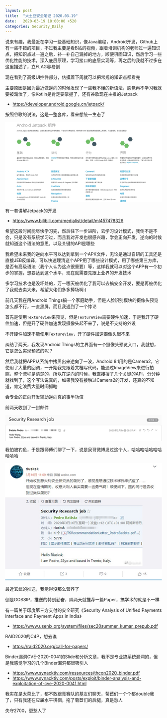 ```yaml
---
layout: post
title:  "大土豆安全笔记 2020.03.19"
date:   2020-03-19 18:00:00 +520
categories: Security_Daily
---
```


说来有趣，我最近在学习一些基础知识，像Java编程，Android开发，Github上有一些不错的项目，不过我主要是看B站的视频，跟着培训机构的老师过一遍知识点，把知识点过一遍之后，补一补自己漏掉的地方，顺便巩固知识，然后学习一些优化性能的技术，深入底层原理，学习接口的底层实现等，再之后的我就不过多在这里描述了，立FLAG容易倒

现在看到了高级UI控件部分，估摸着下周就可以把常规的知识点都看完

主要原因是因为最近做逆向的时候发现了一些我不懂的新语法，感觉再不学习我就要被淘汰了，像Kotlin是肯定要掌握了，还有谷歌现在主推的Jetpack
- https://developer.android.google.cn/jetpack/

按照谷歌的说法，这是一整套库，看来想统一生态了

![IMAGE](/assets/resources/4AEBF962C77D723089DF12CCB9AAA884.jpg)

有一套讲解Jetpack的开发
- https://www.bilibili.com/medialist/detail/ml457478326

希望这段时间能尽快学习完，然后往下一步进阶，去学习设计模式，我倒不是不会，只是没有系统学习过，而且我对开发也很感兴趣，学会正向开发，逆向的时候就知道这个语法的意思，以及关键的API是哪些

我希望未来我的逆向水平可以达到拿到一个APK文件，无论是通过自研的工具还是直接JEB反编译，可以快速理清这个APP用了哪些设计模式，用了哪些第三方库，是否有高级语法（我个人认为这点很重要）等，这样我就可以对这个APP有一个初步的掌握，想要达到这个水平，现在就需要先跟上业界的开发技术

多学习技术也是没坏处的，万一哪天被优化了我可以去搞安全开发，要是再被优化了我就去卖大米，希望大佬们多多捧场啊:)

前几天我在用Android Things搞一个家庭助手，但是人脸识别模块的摄像头预览怎么都不行，一直黑屏，而且我遇到了一个悖论

首先是使用`TextureView`来预览，但是`TextureView`需要硬件加速，于是我开了硬件加速，但是开了硬件加速发现摄像头起不来了，说是不支持的外设

不开硬件加速不能使用`TextureView`，开了硬件加速摄像头起不来

纠结了两天，我发现Android Things的主界面有一个摄像头预览入口，我就想，它是怎么实现预览的呢？

然后我就把APP从系统中拷贝出来逆向了一波，Android 8.1用的是Camera2，它使用了大量的回调，一开始我先跟着文档写代码，能通过ImageView来进行拍照，整个流程是清楚的，所以在逆向的时候，我直接搜了几个关键的API，分分钟就找到了，这个写法说真的，如果我没有接触过Camera2的开发，还真的不知道，肯定浪费大量时间抓瞎

会专业的正向开发辅助逆向真的事半功倍

前两天收到了一封邮件

![IMAGE](/assets/resources/7A5592E671F9C4A0573C32B7DCB49142.jpg)

我怕被钓鱼，于是跟师傅们聊了一下，说是泉哥微博发过这个人，哈哈哈哈哈哈哈哈哈哈

![IMAGE](/assets/resources/34B5E91EB5E060991A6275F1EF9B9984.jpg)

最近玄武的推送，我觉得没那么营养了

倒是GOSSIP，推送的特别勤奋，隔两天就推荐一篇Paper，搞学术的就是不一样

有一篇关于印度第三方支付的安全研究《Security Analysis of Unified Payments Interface and Payment Apps in India》
- https://www.usenix.org/system/files/sec20summer_kumar_prepub.pdf

RAID2020的C4P，想去诶
- https://raid2020.org/call-for-papers/

Binder漏洞CVE-2020-0041的Slide和分析文章，我不是专业搞系统漏洞的，但是我感觉学习的几个Binder漏洞都很吸引人
- https://www.synacktiv.com/ressources/thcon2020_binder.pdf
- https://www.synacktiv.com/posts/exploit/binder-analysis-and-exploitation-of-cve-2020-0041.html

我实在是太菜比了，都不敢跟竞赛队的基友们聊天，菊苣们一个个都double我了，只有我还在应届水平徘徊，拖了菊苣们的后腿，真是愁人

失守2700，更愁人了